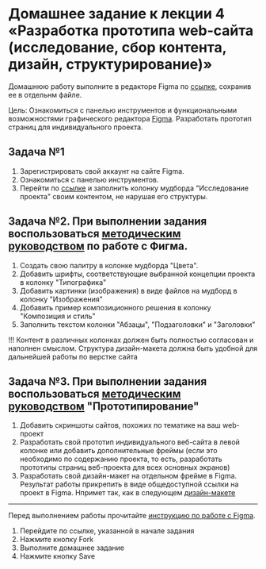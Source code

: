 # Домашнее задание к лекции 4 «Разработка прототипа web-сайта (исследование, сбор контента, дизайн, структурирование)»
Домашнюю работу выполните в редакторе Figma по [ссылке](https://www.figma.com/file/CYUp4CoZyTFwX2PoWuIMMY/%D0%9F%D1%80%D0%BE%D1%82%D0%BE%D1%82%D0%B8%D0%BF-%D0%B8-%D0%BC%D1%83%D0%B4%D0%B1%D0%BE%D1%80%D0%B4?t=2BF5z634tQfpJmgk-1), сохранив ее в отдельнм файле.

Цель: Ознакомиться с панелью инструментов и функциональными возможностями графического редактора [Figma](https://awdee.ru/figma/). Разработать прототип страниц для индивидуального проекта.

## Задача №1
1. Зарегистрировать свой аккаунт на сайте Figma. 
2. Ознакомиться с панелью инструментов.
3. Перейти по [ссылке](https://www.figma.com/file/CYUp4CoZyTFwX2PoWuIMMY/%D0%9F%D1%80%D0%BE%D1%82%D0%BE%D1%82%D0%B8%D0%BF-%D0%B8-%D0%BC%D1%83%D0%B4%D0%B1%D0%BE%D1%80%D0%B4?t=2BF5z634tQfpJmgk-1) 
и заполнить колонку мудборда "Исследование проекта" своим контентом, не нарушая его структуры. 

## Задача №2. При выполнении задания воспользоваться [методическим руководством](https://drive.google.com/file/d/1lyB49th2_RqSZZWr-rf8FJzVH5XcfVRs/view?usp=share_link) по работе с Фигма.
1. Создать свою палитру в колонке мудборда "Цвета". 
2. Добавить шрифты, соответствующие выбранной концепции проекта в колонку "Типографика"
3. Добавить картинки (изображения) в виде файлов на мудборд в колонку "Изображения"
4. Добавить пример композиционного решения в колонку "Композиция и стиль"
5. Заполнить текстом колонки "Абзацы", "Подзаголовки" и "Заголовки"

!!! Контент в различных колонках должен быть полностью согласован и наполнен смыслом. Структура дизайн-макета 
должна быть удобной для дальнейшей работы по верстке сайта

## Задача №3. При выполнении задания воспользоваться [методическим руководством]() "Прототипирование"
1. Добавить скриншоты сайтов, похожих по тематике на ваш web-проект
2. Разработать свой прототип индивидуального веб-сайта в левой колонке или добавить дополнительные фреймы (если это необходимо по содержанию проекта, то есть, разработать прототипы страниц веб-проекта для всех основных экранов)
3. Разработать свой дизайн-макет на отдельном фрейме в Figma. Результат работы прикрепить в виде общедоступной ссылки на проект в Figma. Нпримет так, как в следующем  [дизайн-макете](https://www.figma.com/file/GvwB2caFHJU9zmcH3iLW4T/%D0%98%D0%A1-%D0%A2%D1%80%D1%83%D0%B1%D1%87%D0%B8%D0%BA-web-%D0%BF%D1%80%D0%BE%D0%B3%D1%80%D0%B0%D0%BC%D0%BC%D0%B8%D1%80%D0%BE%D0%B2%D0%B0%D0%BD%D0%B8%D0%B5-%D0%BC%D0%BE%D0%B4%D1%83%D0%BB%D1%8C1?node-id=201%3A1574&t=A2MhxGw3rnLA2uhP-1) 

---
Перед выполнением работы прочитайте [инструкцию по работе с Figma](https://tilda.education/articles-figma#instrumenty_i_vozmozhnosti_Figmy).
1. Перейдите по ссылке, указанной в начале задания
2. Нажмите кнопку Fork
3. Выполните домашнее задание
4. Нажмите кнопку Save
